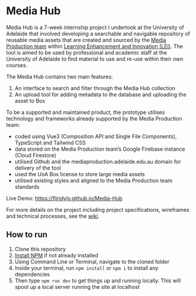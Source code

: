 # Media Hub
Media Hub is a 7-week internship project I undertook at the University of Adelaide that involved developing a searchable and navigable repository of reusable media assets that are created and sourced by the [Media Production team](https://www.adelaide.edu.au/learning-enhancement-innovation/our-services/media-production) within [Learning Enhancement and Innovation (LEI)](https://www.adelaide.edu.au/learning-enhancement-innovation/). The tool is aimed to be used by professional and academic staff at the University of Adelaide to find material to use and re-use within their own courses. 

The Media Hub contains two main features:
1. An interface to search and filter through the Media Hub collection
2. An upload tool for adding metadata to the database and uploading the asset to Box

To be a supported and maintained product, the prototype utilises technology and frameworks already supported by the Media Production team:
* coded using Vue3 (Composition API and Single File Components), TypeScript and Tailwind CSS
* data stored on the Media Production team’s Google Firebase instance (Cloud Firestore)
* utilised Github and the mediaproduction.adelaide.edu.au domain for delivery of the tool
* used the UoA Box license to store large media assets
* utilised existing styles and aligned to the Media Production team standards
 

Live Demo: https://flindyly.github.io/Media-Hub

For more details on the project including project specifications, wireframes and technical processes, see the [wiki](https://github.com/flindyly/Media-Hub/wiki).

## How to run

1. Clone this repository
2. [Install NPM](https://nodejs.org/en/download/) if not already installed
3. Using Command Line or Terminal, navigate to the cloned folder
4. Inside your terminal, run `npm install` or `npm i` to install any dependencies
5. Then type ```npm run dev``` to get things up and running locally. This will spool up a local server running the site at localhost
